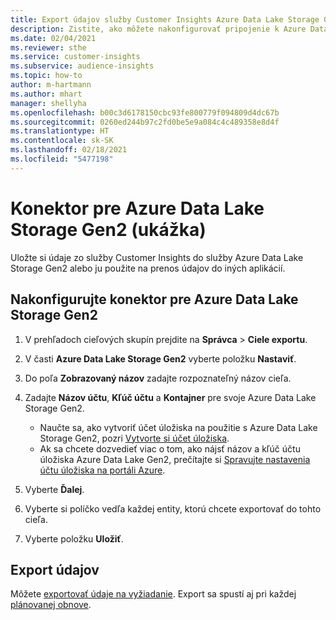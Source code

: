 ```yaml
---
title: Export údajov služby Customer Insights Azure Data Lake Storage Gen2
description: Zistite, ako môžete nakonfigurovať pripojenie k Azure Data Lake Storage Gen2.
ms.date: 02/04/2021
ms.reviewer: sthe
ms.service: customer-insights
ms.subservice: audience-insights
ms.topic: how-to
author: m-hartmann
ms.author: mhart
manager: shellyha
ms.openlocfilehash: b00c3d6178150cbc93fe800779f094809d4dc67b
ms.sourcegitcommit: 0260ed244b97c2fd0be5e9a084c4c489358e8d4f
ms.translationtype: HT
ms.contentlocale: sk-SK
ms.lasthandoff: 02/18/2021
ms.locfileid: "5477198"
---
```

# <a name="connector-for-azure-data-lake-storage-gen2-preview"></a>Konektor pre Azure Data Lake Storage Gen2 (ukážka)

Uložte si údaje zo služby Customer Insights do služby Azure Data Lake Storage Gen2 alebo ju použite na prenos údajov do iných aplikácií.

## <a name="configure-the-connector-for-azure-data-lake-storage-gen2"></a>Nakonfigurujte konektor pre Azure Data Lake Storage Gen2

1. V prehľadoch cieľových skupín prejdite na **Správca** > **Ciele exportu**.

1. V časti **Azure Data Lake Storage Gen2** vyberte položku **Nastaviť**.

1. Do poľa **Zobrazovaný názov** zadajte rozpoznateľný názov cieľa.

1. Zadajte **Názov účtu**, **Kľúč účtu** a **Kontajner** pre svoje Azure Data Lake Storage Gen2.
    - Naučte sa, ako vytvoriť účet úložiska na použitie s Azure Data Lake Storage Gen2, pozri [Vytvorte si účet úložiska](https://docs.microsoft.com/azure/storage/blobs/create-data-lake-storage-account). 
    - Ak sa chcete dozvedieť viac o tom, ako nájsť názov a kľúč účtu úložiska Azure Data Lake Gen2, prečítajte si [Spravujte nastavenia účtu úložiska na portáli Azure](https://docs.microsoft.com/azure/storage/common/storage-account-manage).

1. Vyberte **Ďalej**.

1. Vyberte si políčko vedľa každej entity, ktorú chcete exportovať do tohto cieľa.

1. Vyberte položku **Uložiť**.

## <a name="export-the-data"></a>Export údajov

Môžete [exportovať údaje na vyžiadanie](export-destinations.md#export-data-on-demand). Export sa spustí aj pri každej [plánovanej obnove](system.md#schedule-tab).
